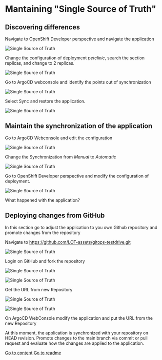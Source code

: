 # Mantaining "Single Source of Truth"

## Discovering differences

Navigate to OpenShift Developer perspective and navigate the application

![Single Source of Truth](/img/operationsA1.png "Single Source of Truth")

Change the configuration of deployment *petclinic*, search the section replicas, and change to 2 replicas.

![Single Source of Truth](/img/operationsA2.png "Single Source of Truth")

Go to ArgoCD webconsole and identify the points out of synchronization

![Single Source of Truth](/img/operationsA3.png "Single Source of Truth")

Select Sync and restore the application.

![Single Source of Truth](/img/operationsA4.png "Single Source of Truth")

## Maintain the synchronization of the application

Go to ArgoCD Webconsole and edit the configuration

![Single Source of Truth](/img/operationsB1.png "Single Source of Truth")

Change the Synchronization from *Manual* to *Automatic*

![Single Source of Truth](/img/operationsB2.png "Single Source of Truth")

Go to OpenShift Developer perspective and modify the configuration of deployment.

![Single Source of Truth](/img/operationsB3.png "Single Source of Truth")

What happened with the application?

## Deploying changes from GitHub

In this section go to adjust the application to you own Github repository and promote changes from the repository

Navigate to https://github.com/LOT-assets/gitops-testdrive.git

![Single Source of Truth](/img/operationsF1.png "Single Source of Truth")

Login on GitHub and fork the repository

![Single Source of Truth](/img/operationsF2.png "Single Source of Truth")

![Single Source of Truth](/img/operationsF3.png "Single Source of Truth")

Get the URL from new Repository

![Single Source of Truth](/img/operationsF4.png "Single Source of Truth")

![Single Source of Truth](/img/operationsF5.png "Single Source of Truth")

On ArgoCD WebConsole modify the application and put the URL from the new Repository

At this moment, the application is synchronized with your repository on HEAD revision. Promote changes to the main branch via commit or pull request and evaluate how the changes are applied to the application.

[Go to content](content.md)
[Go to readme](../README.md)